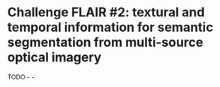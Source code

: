 # Challenge FLAIR #2: textural and temporal information for semantic segmentation from multi-source optical imagery

TODO - -
<!---
 **Baseline du deuxième challenge IA de l'IGN, FLAIR #2 - Multimodalité Sentinel 2 / Ortho**

 Le but de ce challenge est d'utiliser plusieurs types d'image satellites en entrée pour tirer le meilleur de chacun. On utilise des piles temporelles d'images Sentinel 2 et les images ortho. 

 ## U-TAE

 L'architecture utilisée ici a été développée par Vivien Sainte Fare Garnot. Appelée U-TAE, pour U-Net with Temporal Attention Encoder (https://arxiv.org/pdf/2107.07933.pdf), elle a initialement été utilisée pour la segmentation de parcelles agricoles à partir de piles temporelles Sentinel 2. Ici nous l'utilisons pour la segmentation sémantique à grande échelle. Le code original est disponible ici : https://github.com/VSainteuf/utae-paps. 

 <figure style="text-align:center">
  <img
  src="images/utae.png"
  alt="architecture de l'utae">
  <figcaption>Architecture de l'U-TAE</figcaption>
</figure>
-->
